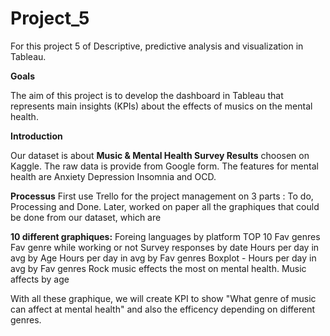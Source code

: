 # Project_5
For this project 5 of Descriptive, predictive analysis and visualization in Tableau.

**Goals**

The aim of this project is to develop the dashboard in Tableau that represents main insights (KPIs) about the effects of musics on the mental health.


**Introduction**

Our dataset is about **Music & Mental Health Survey Results** choosen on Kaggle. 
The raw data is provide from Google form.
The features for mental health are 
Anxiety
Depression
Insomnia and
OCD.

**Processus**
First use Trello for the project management on 3 parts : To do, Processing and Done.
Later, worked on paper all the graphiques that could be done from our dataset, which are 

**10 different graphiques:** 
Foreing languages by platform
TOP 10 Fav genres
Fav genre while working or not
Survey responses by date
Hours per day in avg by Age
Hours per day in avg by Fav genres
Boxplot - Hours per day in avg by Fav genres
Rock music effects the most on mental health.
Music affects by age

With all these graphique, we will create KPI to show 
"What genre of music can affect at mental health"
and also the efficency depending on different genres.
